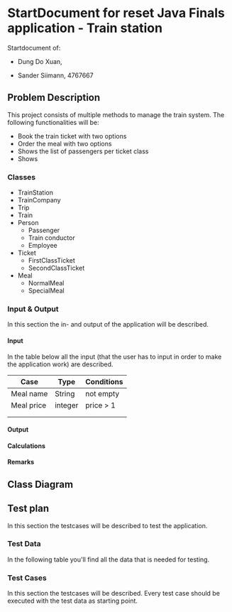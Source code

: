 # StartDocument for reset Java Finals application - Train station

Startdocument of:

- Dung Do Xuan, 

- Sander Siimann, 4767667

## Problem Description

This project consists of multiple methods to manage the train system. The following functionalities will be:

- Book the train ticket with two options
- Order the meal with two options
- Shows the list of passengers per ticket class
- Shows



### Classes

- TrainStation
- TrainCompany
- Trip
- Train
- Person
  - Passenger
  - Train conductor
  - Employee
- Ticket
  - FirstClassTicket
  - SecondClassTicket
- Meal
  - NormalMeal
  - SpecialMeal

### Input & Output

In this section the in- and output of the application will be described.

#### Input

In the table below all the input (that the user has to input in order to make the application work) are described.

| Case       | Type    | Conditions |
| ---------- | ------- | ---------- |
| Meal name  | String  | not empty  |
| Meal price | integer | price > 1  |
|            |         |            |
|            |         |            |



#### Output



#### Calculations



#### Remarks



## Class Diagram



## Test plan

In this section the testcases will be described to test the application.

### Test Data

In the following table you'll find all the data that is needed for testing.

### Test Cases

In this section the testcases will be described. Every test case should be executed with the test data as starting point.
